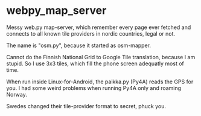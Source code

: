 # webpy_map_server

Messy web.py map-server, which remember every page ever fetched and connects to all known tile providers in nordic countries, legal or not.

The name is "osm.py", because it started as osm-mapper.

Cannot do the Finnish National Grid to Google Tile translation, because I am stupid. So I use 3x3 tiles, which fill the phone screen adequatly most of time.

When run inside Linux-for-Android, the paikka.py (Py4A) reads the GPS for you. I had some weird problems when running Py4A only and roaming Norway.

Swedes changed their tile-provider format to secret, phuck you.
